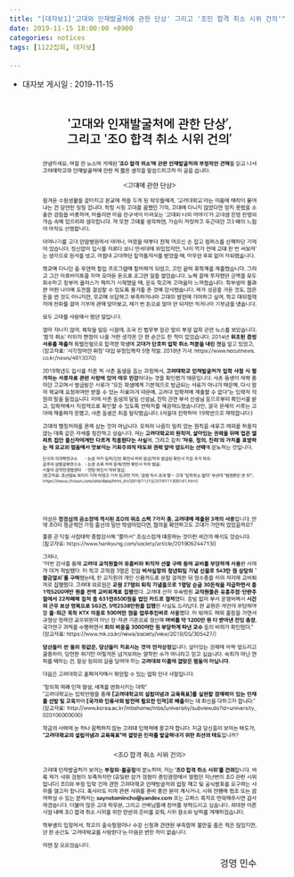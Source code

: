 ```yaml
---
title: "[대자보1]'고대와 인재발굴처에 관한 단상' 그리고 '조민 합격 취소 시위 건의'"
date: 2019-11-15 18:00:00 +0900
categories: notices
tags: [1122집회, 대자보]

---
```


* 대자보 게시일 : 2019-11-15

![](/asset/image/wp01-01.jpg) 
![](/asset/image/wp01-02.jpg) 
